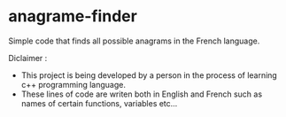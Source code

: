 # anagrame-finder
Simple code that finds all possible anagrams in the French language.

Diclaimer : 
- This project is being developed by a person in the process of learning c++ programming language.
-  These lines of code are writen both in English and French such as names of certain functions, variables etc... 
